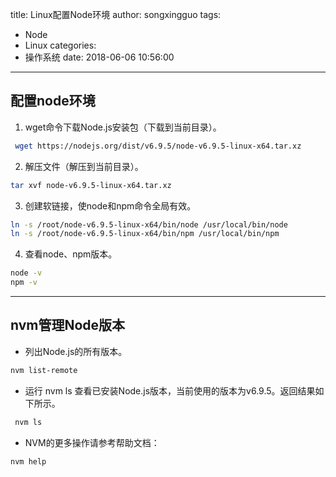 title: Linux配置Node环境
author: songxingguo
tags:
  - Node
  - Linux
categories:
  - 操作系统
date: 2018-06-06 10:56:00
---
配置node环境
---

1. wget命令下载Node.js安装包（下载到当前目录）。
```bash
 wget https://nodejs.org/dist/v6.9.5/node-v6.9.5-linux-x64.tar.xz
```
2. 解压文件（解压到当前目录）。
```bash
tar xvf node-v6.9.5-linux-x64.tar.xz
```
3. 创建软链接，使node和npm命令全局有效。
```bash
ln -s /root/node-v6.9.5-linux-x64/bin/node /usr/local/bin/node
ln -s /root/node-v6.9.5-linux-x64/bin/npm /usr/local/bin/npm
```
4. 查看node、npm版本。
```bash
node -v
npm -v
```
<!-- more-->

---
nvm管理Node版本
---

- 列出Node.js的所有版本。
```bash
nvm list-remote
```
- 运行 nvm ls 查看已安装Node.js版本，当前使用的版本为v6.9.5。返回结果如下所示。
```bash
 nvm ls
 ```
- NVM的更多操作请参考帮助文档：
```bash
nvm help
```